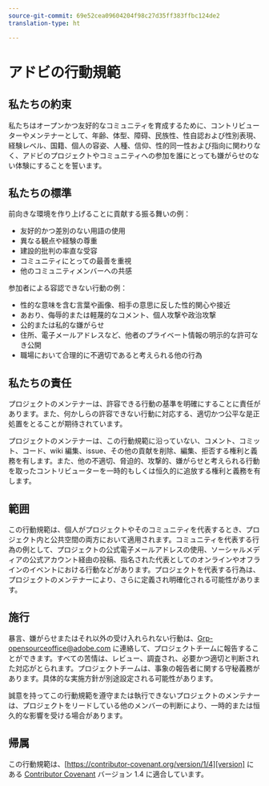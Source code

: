 ```yaml
---
source-git-commit: 69e52cea09604204f98c27d35ff383ffbc124de2
translation-type: ht

---
```

# アドビの行動規範

## 私たちの約束

私たちはオープンかつ友好的なコミュニティを育成するために、コントリビューターやメンテナーとして、年齢、体型、障碍、民族性、性自認および性別表現、経験レベル、国籍、個人の容姿、人種、信仰、性的同一性および指向に関わりなく、アドビのプロジェクトやコミュニティへの参加を誰にとっても嫌がらせのない体験にすることを誓います。

## 私たちの標準

前向きな環境を作り上げることに貢献する振る舞いの例：

* 友好的かつ差別のない用語の使用
* 異なる観点や経験の尊重
* 建設的批判の率直な受容
* コミュニティにとっての最善を重視
* 他のコミュニティメンバーへの共感

参加者による容認できない行動の例：

* 性的な意味を含む言葉や画像、相手の意思に反した性的関心や接近
* あおり、侮辱的または軽蔑的なコメント、個人攻撃や政治攻撃
* 公的または私的な嫌がらせ
* 住所、電子メールアドレスなど、他者のプライベート情報の明示的な許可なき公開
* 職場において合理的に不適切であると考えられる他の行為

## 私たちの責任

プロジェクトのメンテナーは、許容できる行動の基準を明確にすることに責任があります。また、何かしらの許容できない行動に対応する、適切かつ公平な是正処置をとることが期待されています。

プロジェクトのメンテナーは、この行動規範に沿っていない、コメント、コミット、コード、wiki 編集、issue、その他の貢献を削除、編集、拒否する権利と義務を有します。また、他の不適切、脅迫的、攻撃的、嫌がらせと考えられる行動を取ったコントリビューターを一時的もしくは恒久的に追放する権利と義務を有します。

## 範囲

この行動規範は、個人がプロジェクトやそのコミュニティを代表するとき、プロジェクト内と公共空間の両方において適用されます。コミュニティを代表する行為の例として、プロジェクトの公式電子メールアドレスの使用、ソーシャルメディアの公式アカウント経由の投稿、指名された代表としてのオンラインやオフラインのイベントにおける行動などがあります。プロジェクトを代表する行為は、プロジェクトのメンテナーにより、さらに定義され明確化される可能性があります。

## 施行

暴言、嫌がらせまたはそれ以外の受け入れられない行動は、Grp-opensourceoffice@adobe.com に連絡して、プロジェクトチームに報告することができます。すべての苦情は、レビュー、調査され、必要かつ適切と判断された対応がとられます。プロジェクトチームは、事象の報告者に関する守秘義務があります。具体的な実施方針が別途設定される可能性があります。

誠意を持ってこの行動規範を遵守または執行できないプロジェクトのメンテナーは、プロジェクトをリードしている他のメンバーの判断により、一時的または恒久的な影響を受ける場合があります。

## 帰属

この行動規範は、[https://contributor-covenant.org/version/1/4][version] にある [Contributor Covenant][homepage] バージョン 1.4 に適合しています。

[homepage]: https://contributor-covenant.org
[version]: https://contributor-covenant.org/version/1/4/
